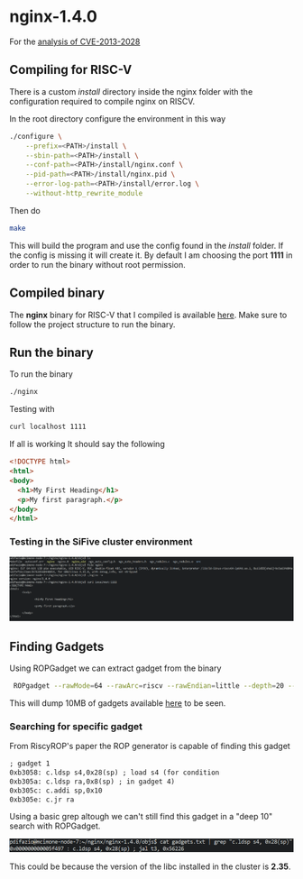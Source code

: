 nginx-1.4.0
===========

For the [analysis of CVE-2013-2028](https://www.vnsecurity.net/research/2013/05/21/analysis-of-nginx-cve-2013-2028.html)

## Compiling for RISC-V

There is a custom _install_ directory inside the nginx folder with the configuration required to compile nginx on RISCV.

In the root directory configure the environment in this way

```bash
./configure \
    --prefix=<PATH>/install \
    --sbin-path=<PATH>/install \
    --conf-path=<PATH>/install/nginx.conf \
    --pid-path=<PATH>/install/nginx.pid \
    --error-log-path=<PATH>/install/error.log \
    --without-http_rewrite_module
```

Then do 

```bash
make
```

This will build the program and use the config found in the _install_ folder. If the config is missing it will create it. By default I am choosing the port **1111** in order to run the binary without root permission.

## Compiled binary
The **nginx** binary for RISC-V that I compiled is available [here](https://github.com/BlessedRebuS/RISCV-Attacks/blob/main/nginx-1.4.0/objs/nginx). Make sure to follow the project structure to run the binary.

## Run the binary
To run the binary

```bash
./nginx
```

Testing with

```bash
curl localhost 1111
```

If all is working It should say the following

```html
<!DOCTYPE html>
<html>
<body>
  <h1>My First Heading</h1>
  <p>My first paragraph.</p>
</body>
</html>
```

### Testing in the SiFive cluster environment

<img src='../img/nginx.png' width='1000'>

## Finding Gadgets

Using ROPGadget we can extract gadget from the binary

```bash
 ROPgadget --rawMode=64 --rawArc=riscv --rawEndian=little --depth=20 --binary=nginx
 ```

This will dump 10MB of gadgets available [here](https://github.com/BlessedRebuS/RISCV-Attacks/blob/main/nginx-1.4.0/gadgets.txt) to be seen.


### Searching for specific gadget

From RiscyROP's paper the ROP generator is capable of finding this gadget

```
; gadget 1
0xb3058: c.ldsp s4,0x28(sp) ; load s4 (for condition
0xb305a: c.ldsp ra,0x8(sp) ; in gadget 4)
0xb305c: c.addi sp,0x10
0xb305e: c.jr ra
```

Using a basic grep altough we can't still find this gadget in a "deep 10" search with ROPGadget.

<img src='../img/grep.png' width='1000'>

This could be because the version of the libc installed in the cluster is **2.35**.
